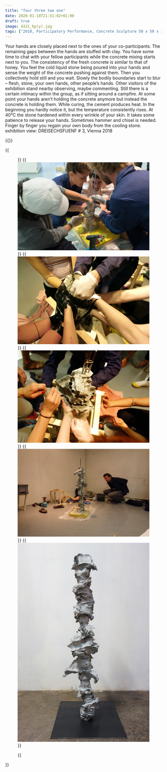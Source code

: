 ```yaml
---
title: "four three two one"
date: 2020-01-18T21:51:02+01:00
draft: true
image: 4321_hp(y).jpg
tags: ["2018, Participatory Performance, Concrete Sculpture 50 x 50 x 140 cm"]
---
```


Your hands are closely placed next to the ones of your co-participants. The remaining gaps between the hands are stuffed with clay. You have some time to chat with your fellow participants while the concrete mixing starts next to you. The consistency of the fresh concrete is similar to that of honey. You feel the cold liquid stone being poured into your hands and sense the weight of the concrete pushing against them. Then you collectively hold still and you wait. Slowly the bodily boundaries start to blur – flesh, stone, your own hands, other people’s hands. Other visitors of the exhibition stand nearby observing, maybe commenting. Still there is a certain intimacy within the group, as if sitting around a campfire. At some point your hands aren’t holding the concrete anymore but instead the concrete is holding them. While curing, the cement produces heat. In the beginning you hardly notice it, but the temperature consistently rises. At 40°C the stone hardened within every wrinkle of your skin. It takes some patience to release your hands. Sometimes hammer and chisel is needed. Finger by finger you regain your own body from the cooling stone.
exhibition view: DREISECHSFUENF # 3, Vienna 2018

{{<space>}}

{{<figure figcaption="" >}}
  {{<img src="4321_hp(1).jpg" alt="alt text" >}}
  {{<img src="4321_hp(2).jpg" alt="alt text" >}}
  {{<img src="4321_hp(3).jpg" alt="alt text" >}}
  {{<img src="4321_hp(4).jpg" alt="alt text" >}}
  {{<img src="4321_hp(5).jpg" alt="alt text" >}}

  
{{</figure >}}
